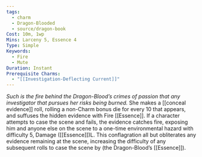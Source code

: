 ```yaml
---
tags:
  - charm
  - Dragon-Blooded
  - source/dragon-book
Cost: 10m, 1wp
Mins: Larceny 5, Essence 4
Type: Simple
Keywords:
  - Fire
  - Mute
Duration: Instant
Prerequisite Charms:
  - "[[Investigation-Deflecting Current]]"
---
```

*Such is the fire behind the Dragon-Blood’s crimes of passion that any investigator that pursues her risks being burned.*
She makes a [[conceal evidence]] roll, rolling a non-Charm bonus die for every 10 that appears, and suffuses the hidden evidence with Fire [[Essence]]. If a character attempts to case the scene and fails, the evidence catches fire, exposing him and anyone else on the scene to a one-time environmental hazard with difficulty 5, Damage ([[Essence]])L. This conflagration all but obliterates any evidence remaining at the scene, increasing the difficulty of any subsequent rolls to case the scene by (the Dragon-Blood’s [[Essence]]).